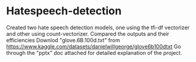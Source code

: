 # Hatespeech-detection
Created two hate speech detection models, one using the tfi-df vectorizer and other using count-vectorizer. Compared the outputs and their efficiencies 
Downlod "glove.6B.100d.txt" from https://www.kaggle.com/datasets/danielwillgeorge/glove6b100dtxt
Go through the "pptx" doc attached for detailed explanation of the project.
